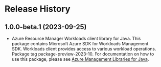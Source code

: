 # Release History

## 1.0.0-beta.1 (2023-09-25)

- Azure Resource Manager Workloads client library for Java. This package contains Microsoft Azure SDK for Workloads Management SDK. Workloads client provides access to various workload operations. Package tag package-preview-2023-10. For documentation on how to use this package, please see [Azure Management Libraries for Java](https://aka.ms/azsdk/java/mgmt).

